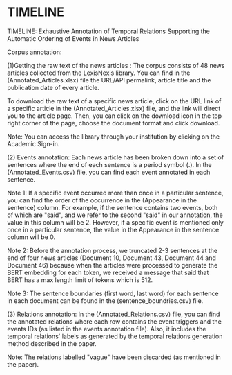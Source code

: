 # TIMELINE
TIMELINE: Exhaustive Annotation of Temporal Relations Supporting the Automatic Ordering of Events in News Articles

Corpus annotation: 


(1)Getting the raw text of the news articles : 
The corpus consists of 48 news articles collected from the LexisNexis library. You can find in the (Annotated_Articles.xlsx) file the URL/API permalink, article title and the publication date of every article. 

To download the raw text of a specific news article, click on the URL link of a specific article in the (Annotated_Articles.xlsx) file, and the link will direct you to the article page. Then, you can click on the download icon in the top right corner of the page, choose the document format and click download. 

Note: You can access the library through your institution by clicking on the Academic Sign-in.

(2) Events annotation:
Each news article has been broken down into a set of sentences where the end of each sentence is a period symbol (.).
In the (Annotated_Events.csv) file, you can find each event annotated in each sentence.

Note 1: If a specific event occurred more than once in a particular sentence, you can find the order of the occurrence in the (Appearance in the sentence) column. For example, if the sentence contains two events, both of which are "said", and we refer to the second "said" in our annotation, the value in this column will be 2. However, if a specific event is mentioned only once in a particular sentence, the value in the Appearance in the sentence column will be 0. 

Note 2: Before the annotation process, we truncated 2-3 sentences at the end of four news articles (Document 10, Document 43, Document 44 and Document 46) because when the articles were processed to generate the BERT embedding for each token, we received a message that said that BERT has a max length limit of tokens which is 512.

Note 3: The sentence boundaries (first word, last word) for each sentence in each document can be found in the (sentence_boundries.csv) file.

(3) Relations annotation: 
In the (Annotated_Relations.csv) file, you can find the annotated relations where each row contains the event triggers and the events IDs (as listed in the events annotation file). Also, it includes the temporal relations' labels as generated by the temporal relations generation method described in the paper.

Note: The relations labelled "vague" have been discarded (as mentioned in the paper).

